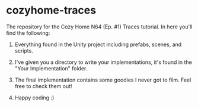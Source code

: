 # cozyhome-traces
The repository for the Cozy Home N64 (Ep. #1) Traces tutorial. In here you'll find the following:

1. Everything found in the Unity project including prefabs, scenes, and scripts.

2. I've given you a directory to write your implementations, it's found in the "Your Implementation" folder.

3. The final implementation contains some goodies I never got to film. Feel free to check them out!

4. Happy coding :)
